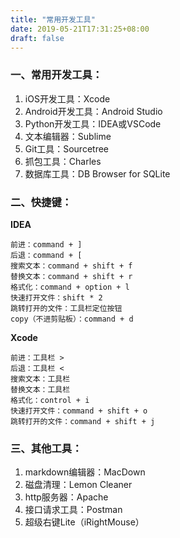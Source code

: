 ```yaml
---
title: "常用开发工具"
date: 2019-05-21T17:31:25+08:00
draft: false
---
```


### 一、常用开发工具：

1. iOS开发工具：Xcode
2. Android开发工具：Android Studio
3. Python开发工具：IDEA或VSCode
4. 文本编辑器：Sublime
5. Git工具：Sourcetree
6. 抓包工具：Charles
7. 数据库工具：DB Browser for SQLite

### 二、快捷键：

**IDEA**

```
前进：command + ]
后退：command + [
搜索文本：command + shift + f
替换文本：command + shift + r
格式化：command + option + l
快速打开文件：shift * 2
跳转打开的文件：工具栏定位按钮
copy（不进剪贴板）：command + d
```
**Xcode**

```
前进：工具栏 >
后退：工具栏 <
搜索文本：工具栏
替换文本：工具栏
格式化：control + i
快速打开文件：command + shift + o
跳转打开的文件：command + shift + j
```

### 三、其他工具：

1. markdown编辑器：MacDown
2. 磁盘清理：Lemon Cleaner
3. http服务器：Apache
4. 接口请求工具：Postman
5. 超级右键Lite（iRightMouse）

